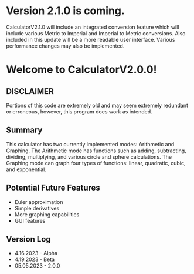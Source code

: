 # Version 2.1.0 is coming.
CalculatorV2.1.0 will include an integrated conversion feature which will include various Metric to Imperial and Imperial to Metric conversions. Also included in this update will be a more readable user interface. Various performance changes may also be implemented.

# Welcome to CalculatorV2.0.0!
## DISCLAIMER
Portions of this code are extremely old and may seem extremely redundant or erroneous, however, this program does work as intended.

## Summary
This calculator has two currently implemented modes: Arithmetic and Graphing. The Arithmetic mode has functions such as adding, subtracting, dividing, multiplying, and various circle and sphere calculations. The Graphing mode can graph four types of functions: linear, quadratic, cubic, and exponential. 

## Potential Future Features
- Euler approximation
- Simple derivatives
- More graphing capabilities
- GUI features

## Version Log
- 4.16.2023 - Alpha
- 4.19.2023 - Beta
- 05.05.2023 - 2.0.0
